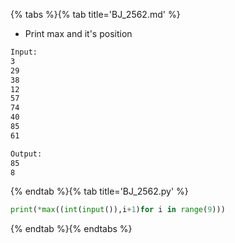 {% tabs %}{% tab title='BJ_2562.md' %}

* Print max and it's position

```txt
Input:
3
29
38
12
57
74
40
85
61

Output:
85
8
```

{% endtab %}{% tab title='BJ_2562.py' %}

```py
print(*max((int(input()),i+1)for i in range(9)))
```

{% endtab %}{% endtabs %}
